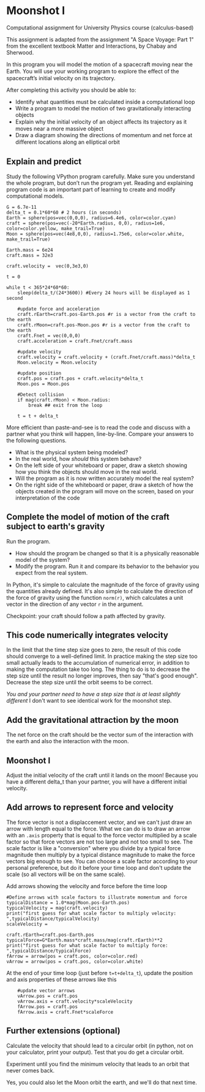 # Moonshot I
Computational assignment for University Physics course (calculus-based)

This assignment is adapted from the assignment "A Space Voyage: Part 1" from the excellent textbook Matter and Interactions, by Chabay and Sherwood. 

In this program you will model the motion of a spacecraft moving near the Earth. You will use your working program to explore the eﬀect of the spacecraft’s initial velocity on its trajectory. 

After completing this activity you should be able to:
* Identify what quantities must be calculated inside a computational loop 
* Write a program to model the motion of two gravitationally interacting objects 
* Explain why the initial velocity of an object aﬀects its trajectory as it moves near a more massive object 
* Draw a diagram showing the directions of momentum and net force at diﬀerent locations along an elliptical orbit

## Explain and predict

Study the following VPython program carefully. Make sure you understand the whole program, but don’t run the program yet. Reading and explaining program code is an important part of learning to create and modify computational models.

```
G = 6.7e-11
delta_t = 0.1*60*60 # 2 hours (in seconds)
Earth = sphere(pos=vec(0,0,0), radius=6.4e6, color=color.cyan)
craft = sphere(pos=vec(-20*Earth.radius, 0,0), radius=1e6, color=color.yellow, make_trail=True)
Moon = sphere(pos=vec(4e8,0,0), radius=1.75e6, color=color.white, make_trail=True)

Earth.mass = 6e24
craft.mass = 32e3

craft.velocity =  vec(0,3e3,0)

t = 0

while t < 365*24*60*60:
    sleep(delta_t/(24*3600)) #Every 24 hours will be displayed as 1 second

    #update force and acceleration
    craft.rEarth=craft.pos-Earth.pos #r is a vector from the craft to the earth
    craft.rMoon=craft.pos-Moon.pos #r is a vector from the craft to the earth
    craft.Fnet = vec(0,0,0)
    craft.acceleration = craft.Fnet/craft.mass

    #update velocity
    craft.velocity = craft.velocity + (craft.Fnet/craft.mass)*delta_t
    Moon.velocity = Moon.velocity
    
    #update position
    craft.pos = craft.pos + craft.velocity*delta_t
    Moon.pos = Moon.pos   
    
    #Detect collision
    if mag(craft.rMoon) < Moon.radius:
        break ## exit from the loop

    t = t + delta_t
```

More efficient than paste-and-see is to read the code and discuss with a partner what you think will happen, line-by-line. Compare your answers to the following questions.
* What is the physical system being modeled? 
* In the real world, how *should* this system behave? 
* On the left side of your whiteboard or paper, draw a sketch showing how you think the objects should move in the real world. 
* Will the program as it is now written accurately model the real system? 
* On the right side of the whiteboard or paper, draw a sketch of how the objects created in the program will move on the screen, based on your interpretation of the code

## Complete the model of motion of the craft subject to earth's gravity
Run the program. 
* How should the program be changed so that it is a physically reasonable model of the system? 
* Modify the program. Run it and compare its behavior to the behavior you expect from the real system.

In Python, it's simple to calculate the magnitude of the force of gravity using the quantities already defined. It's also simple to calculate the direction of the force of gravity using the function `norm(r)`, which calculates a unit vector in the direction of any vector `r` in the argument.

Checkpoint: your craft should follow a path affected by gravity.

## This code numerically integrates velocity
In the limit that the time step size goes to zero, the result of this code should converge to a well-defined limit. In practice making the step size too small actually leads to the accumulation of numerical error, in addition to making the computation take too long. The thing to do is to decrease the step size until the result no longer improves, then say "that's good enough". Decrease the step size until the orbit seems to be correct.

*You and your partner need to have a step size that is at least slightly different* I don't want to see identical work for the moonshot step.

## Add the gravitational attraction by the moon
The net force on the craft should be the vector sum of the interaction with the earth and also the interaction with the moon.

## Moonshot I

Adjust the initial velocity of the craft until it lands on the moon! Because you have a different delta_t than your partner, you will have a different initial velocity.

## Add arrows to represent force and velocity

The force vector is not a displaccement vector, and we can't just draw an arrow with length equal to the force. What we can do is to draw an arrow with an `.axis` property that is equal to the force vector multiplied by a scale factor so that force vectors are not too large and not too small to see. The scale factor is like a "conversion" where you divide by a typical force magnitude then multiply by a typical distance magnitude to make the force vectors big enough to see. You can choose a scale factor according to your personal preference, but do it before your time loop and don't update the scale (so all vectors will be on the same scale).

Add arrows showing the velocity and force before the time loop

````
#Define arrows with scale factors to illustrate momentum and force
typicalDistance = 1.0*mag(Moon.pos-Earth.pos)
typicalVelocity = mag(craft.velocity)
print("first guess for what scale factor to multiply velocity: ",typicalDistance/typicalVelocity)
scaleVelocity = 

craft.rEarth=craft.pos-Earth.pos
typicalForce=G*Earth.mass*craft.mass/mag(craft.rEarth)**2
print("first guess for what scale factor to multiply force: ",typicalDistance/typicalForce)
fArrow = arrow(pos = craft.pos, color=color.red)
vArrow = arrow(pos = craft.pos, color=color.white) 
````
At the end of your time loop (just before `t=t+delta_t`), update the position and axis properties of these arrows like this

````
    #update vector arrows
    vArrow.pos = craft.pos
    vArrow.axis = craft.velocity*scaleVelocity
    fArrow.pos = craft.pos
    fArrow.axis = craft.Fnet*scaleForce
````

## Further extensions (optional)

Calculate the velocity that should lead to a circular orbit (in python, not on your calculator, print your output). Test that you do get a circular orbit.

Experiment until you find the minimum velocity that leads to an orbit that never comes back. 

Yes, you could also let the Moon orbit the earth, and we'll do that next time.

